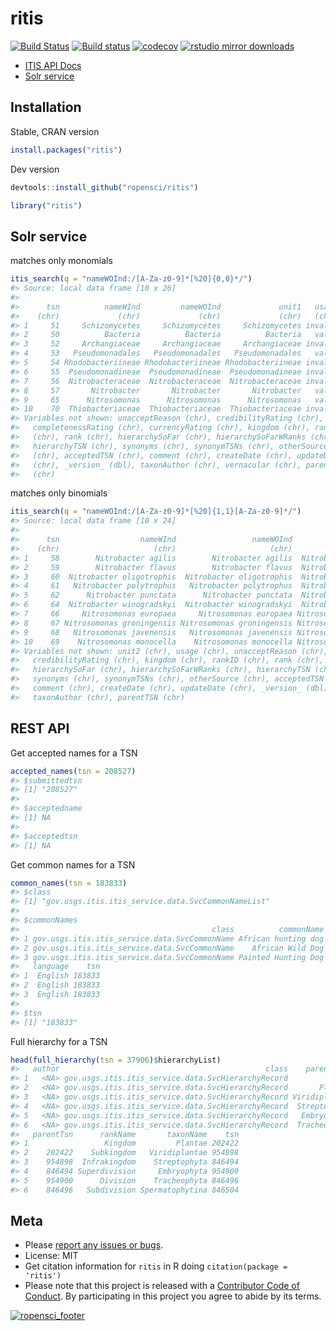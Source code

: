 ritis
=====



[![Build Status](https://travis-ci.org/ropensci/ritis.svg?branch=master)](https://travis-ci.org/ropensci/ritis)
[![Build status](https://ci.appveyor.com/api/projects/status/pvrc9muevha00fie/branch/master?svg=true)](https://ci.appveyor.com/project/sckott/ritis/branch/master)
[![codecov](https://codecov.io/gh/ropensci/ritis/branch/master/graph/badge.svg)](https://codecov.io/gh/ropensci/ritis)
[![rstudio mirror downloads](http://cranlogs.r-pkg.org/badges/ritis)](https://github.com/metacran/cranlogs.app)

* [ITIS API Docs](http://www.itis.gov/ws_description.html)
* [Solr service](http://www.itis.gov/solr_documentation.html)

## Installation

Stable, CRAN version


```r
install.packages("ritis")
```

Dev version


```r
devtools::install_github("ropensci/ritis")
```


```r
library("ritis")
```

## Solr service

matches only monomials


```r
itis_search(q = "nameWOInd:/[A-Za-z0-9]*[%20]{0,0}*/")
#> Source: local data frame [10 x 26]
#>
#>      tsn          nameWInd         nameWOInd             unit1   usage
#>    (chr)             (chr)             (chr)             (chr)   (chr)
#> 1     51     Schizomycetes     Schizomycetes     Schizomycetes invalid
#> 2     50          Bacteria          Bacteria          Bacteria   valid
#> 3     52     Archangiaceae     Archangiaceae     Archangiaceae invalid
#> 4     53   Pseudomonadales   Pseudomonadales   Pseudomonadales   valid
#> 5     54 Rhodobacteriineae Rhodobacteriineae Rhodobacteriineae invalid
#> 6     55  Pseudomonadineae  Pseudomonadineae  Pseudomonadineae invalid
#> 7     56  Nitrobacteraceae  Nitrobacteraceae  Nitrobacteraceae invalid
#> 8     57       Nitrobacter       Nitrobacter       Nitrobacter   valid
#> 9     65      Nitrosomonas      Nitrosomonas      Nitrosomonas   valid
#> 10    70  Thiobacteriaceae  Thiobacteriaceae  Thiobacteriaceae invalid
#> Variables not shown: unacceptReason (chr), credibilityRating (chr),
#>   completenessRating (chr), currencyRating (chr), kingdom (chr), rankID
#>   (chr), rank (chr), hierarchySoFar (chr), hierarchySoFarWRanks (chr),
#>   hierarchyTSN (chr), synonyms (chr), synonymTSNs (chr), otherSource
#>   (chr), acceptedTSN (chr), comment (chr), createDate (chr), updateDate
#>   (chr), _version_ (dbl), taxonAuthor (chr), vernacular (chr), parentTSN
#>   (chr)
```

matches only binomials


```r
itis_search(q = "nameWOInd:/[A-Za-z0-9]*[%20]{1,1}[A-Za-z0-9]*/")
#> Source: local data frame [10 x 24]
#>
#>      tsn                  nameWInd                 nameWOInd        unit1
#>    (chr)                     (chr)                     (chr)        (chr)
#> 1     58        Nitrobacter agilis        Nitrobacter agilis  Nitrobacter
#> 2     59        Nitrobacter flavus        Nitrobacter flavus  Nitrobacter
#> 3     60  Nitrobacter oligotrophis  Nitrobacter oligotrophis  Nitrobacter
#> 4     61   Nitrobacter polytrophus   Nitrobacter polytrophus  Nitrobacter
#> 5     62      Nitrobacter punctata      Nitrobacter punctata  Nitrobacter
#> 6     64  Nitrobacter winogradskyi  Nitrobacter winogradskyi  Nitrobacter
#> 7     66     Nitrosomonas europaea     Nitrosomonas europaea Nitrosomonas
#> 8     67 Nitrosomonas groningensis Nitrosomonas groningensis Nitrosomonas
#> 9     68   Nitrosomonas javenensis   Nitrosomonas javenensis Nitrosomonas
#> 10    69    Nitrosomonas monocella    Nitrosomonas monocella Nitrosomonas
#> Variables not shown: unit2 (chr), usage (chr), unacceptReason (chr),
#>   credibilityRating (chr), kingdom (chr), rankID (chr), rank (chr),
#>   hierarchySoFar (chr), hierarchySoFarWRanks (chr), hierarchyTSN (chr),
#>   synonyms (chr), synonymTSNs (chr), otherSource (chr), acceptedTSN (chr),
#>   comment (chr), createDate (chr), updateDate (chr), _version_ (dbl),
#>   taxonAuthor (chr), parentTSN (chr)
```

## REST API

Get accepted names for a TSN


```r
accepted_names(tsn = 208527)
#> $submittedtsn
#> [1] "208527"
#>
#> $acceptedname
#> [1] NA
#>
#> $acceptedtsn
#> [1] NA
```

Get common names for a TSN


```r
common_names(tsn = 183833)
#> $class
#> [1] "gov.usgs.itis.itis_service.data.SvcCommonNameList"
#>
#> $commonNames
#>                                           class          commonName
#> 1 gov.usgs.itis.itis_service.data.SvcCommonName African hunting dog
#> 2 gov.usgs.itis.itis_service.data.SvcCommonName    African Wild Dog
#> 3 gov.usgs.itis.itis_service.data.SvcCommonName Painted Hunting Dog
#>   language    tsn
#> 1  English 183833
#> 2  English 183833
#> 3  English 183833
#>
#> $tsn
#> [1] "183833"
```

Full hierarchy for a TSN


```r
head(full_hierarchy(tsn = 37906)$hierarchyList)
#>   author                                              class    parentName
#> 1   <NA> gov.usgs.itis.itis_service.data.SvcHierarchyRecord
#> 2   <NA> gov.usgs.itis.itis_service.data.SvcHierarchyRecord       Plantae
#> 3   <NA> gov.usgs.itis.itis_service.data.SvcHierarchyRecord Viridiplantae
#> 4   <NA> gov.usgs.itis.itis_service.data.SvcHierarchyRecord  Streptophyta
#> 5   <NA> gov.usgs.itis.itis_service.data.SvcHierarchyRecord   Embryophyta
#> 6   <NA> gov.usgs.itis.itis_service.data.SvcHierarchyRecord  Tracheophyta
#>   parentTsn      rankName       taxonName    tsn
#> 1                 Kingdom         Plantae 202422
#> 2    202422    Subkingdom   Viridiplantae 954898
#> 3    954898  Infrakingdom    Streptophyta 846494
#> 4    846494 Superdivision     Embryophyta 954900
#> 5    954900      Division    Tracheophyta 846496
#> 6    846496   Subdivision Spermatophytina 846504
```

## Meta

* Please [report any issues or bugs](https://github.com/ropensci/ritis/issues).
* License: MIT
* Get citation information for `ritis` in R doing `citation(package = 'ritis')`
* Please note that this project is released with a [Contributor Code of Conduct](CONDUCT.md). By participating in this project you agree to abide by its terms.

[![ropensci_footer](http://ropensci.org/public_images/github_footer.png)](http://ropensci.org)
